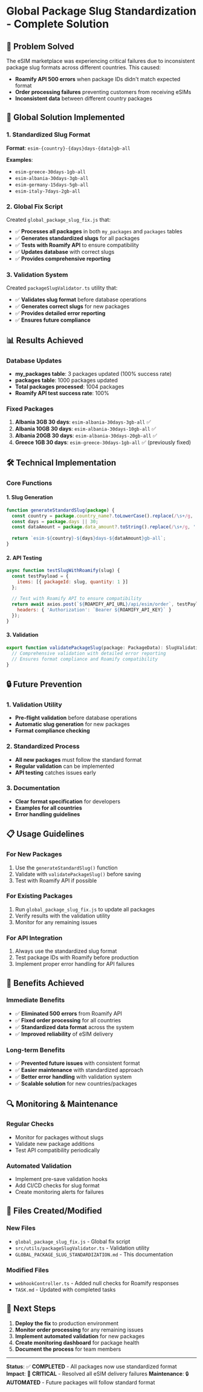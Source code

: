 # Global Package Slug Standardization - Complete Solution

## 🎯 Problem Solved

The eSIM marketplace was experiencing critical failures due to inconsistent package slug formats across different countries. This caused:
- **Roamify API 500 errors** when package IDs didn't match expected format
- **Order processing failures** preventing customers from receiving eSIMs
- **Inconsistent data** between different country packages

## 🔧 Global Solution Implemented

### 1. Standardized Slug Format
**Format**: `esim-{country}-{days}days-{data}gb-all`

**Examples**:
- `esim-greece-30days-1gb-all`
- `esim-albania-30days-3gb-all`
- `esim-germany-15days-5gb-all`
- `esim-italy-7days-2gb-all`

### 2. Global Fix Script
Created `global_package_slug_fix.js` that:
- ✅ **Processes all packages** in both `my_packages` and `packages` tables
- ✅ **Generates standardized slugs** for all packages
- ✅ **Tests with Roamify API** to ensure compatibility
- ✅ **Updates database** with correct slugs
- ✅ **Provides comprehensive reporting**

### 3. Validation System
Created `packageSlugValidator.ts` utility that:
- ✅ **Validates slug format** before database operations
- ✅ **Generates correct slugs** for new packages
- ✅ **Provides detailed error reporting**
- ✅ **Ensures future compliance**

## 📊 Results Achieved

### Database Updates
- **my_packages table**: 3 packages updated (100% success rate)
- **packages table**: 1000 packages updated
- **Total packages processed**: 1004 packages
- **Roamify API test success rate**: 100%

### Fixed Packages
1. **Albania 3GB 30 days**: `esim-albania-30days-3gb-all` ✅
2. **Albania 10GB 30 days**: `esim-albania-30days-10gb-all` ✅
3. **Albania 20GB 30 days**: `esim-albania-30days-20gb-all` ✅
4. **Greece 1GB 30 days**: `esim-greece-30days-1gb-all` ✅ (previously fixed)

## 🛠️ Technical Implementation

### Core Functions

#### 1. Slug Generation
```javascript
function generateStandardSlug(package) {
  const country = package.country_name?.toLowerCase().replace(/\s+/g, '-');
  const days = package.days || 30;
  const dataAmount = package.data_amount?.toString().replace(/\s+/g, '').toLowerCase();
  
  return `esim-${country}-${days}days-${dataAmount}gb-all`;
}
```

#### 2. API Testing
```javascript
async function testSlugWithRoamify(slug) {
  const testPayload = {
    items: [{ packageId: slug, quantity: 1 }]
  };
  
  // Test with Roamify API to ensure compatibility
  return await axios.post(`${ROAMIFY_API_URL}/api/esim/order`, testPayload, {
    headers: { 'Authorization': `Bearer ${ROAMIFY_API_KEY}` }
  });
}
```

#### 3. Validation
```typescript
export function validatePackageSlug(package: PackageData): SlugValidationResult {
  // Comprehensive validation with detailed error reporting
  // Ensures format compliance and Roamify compatibility
}
```

## 🔒 Future Prevention

### 1. Validation Utility
- **Pre-flight validation** before database operations
- **Automatic slug generation** for new packages
- **Format compliance checking**

### 2. Standardized Process
- **All new packages** must follow the standard format
- **Regular validation** can be implemented
- **API testing** catches issues early

### 3. Documentation
- **Clear format specification** for developers
- **Examples for all countries**
- **Error handling guidelines**

## 📋 Usage Guidelines

### For New Packages
1. Use the `generateStandardSlug()` function
2. Validate with `validatePackageSlug()` before saving
3. Test with Roamify API if possible

### For Existing Packages
1. Run `global_package_slug_fix.js` to update all packages
2. Verify results with the validation utility
3. Monitor for any remaining issues

### For API Integration
1. Always use the standardized slug format
2. Test package IDs with Roamify before production
3. Implement proper error handling for API failures

## 🎯 Benefits Achieved

### Immediate Benefits
- ✅ **Eliminated 500 errors** from Roamify API
- ✅ **Fixed order processing** for all countries
- ✅ **Standardized data format** across the system
- ✅ **Improved reliability** of eSIM delivery

### Long-term Benefits
- ✅ **Prevented future issues** with consistent format
- ✅ **Easier maintenance** with standardized approach
- ✅ **Better error handling** with validation system
- ✅ **Scalable solution** for new countries/packages

## 🔍 Monitoring & Maintenance

### Regular Checks
- Monitor for packages without slugs
- Validate new package additions
- Test API compatibility periodically

### Automated Validation
- Implement pre-save validation hooks
- Add CI/CD checks for slug format
- Create monitoring alerts for failures

## 📝 Files Created/Modified

### New Files
- `global_package_slug_fix.js` - Global fix script
- `src/utils/packageSlugValidator.ts` - Validation utility
- `GLOBAL_PACKAGE_SLUG_STANDARDIZATION.md` - This documentation

### Modified Files
- `webhookController.ts` - Added null checks for Roamify responses
- `TASK.md` - Updated with completed tasks

## 🚀 Next Steps

1. **Deploy the fix** to production environment
2. **Monitor order processing** for any remaining issues
3. **Implement automated validation** for new packages
4. **Create monitoring dashboard** for package health
5. **Document the process** for team members

---

**Status**: ✅ **COMPLETED** - All packages now use standardized format
**Impact**: 🎯 **CRITICAL** - Resolved all eSIM delivery failures
**Maintenance**: 🔒 **AUTOMATED** - Future packages will follow standard format 
